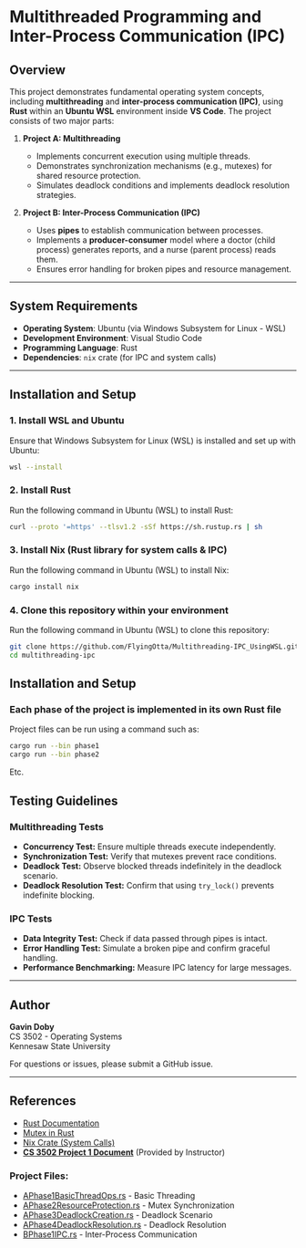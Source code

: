 # Multithreaded Programming and Inter-Process Communication (IPC)

## Overview
This project demonstrates fundamental operating system concepts, including **multithreading** and **inter-process communication (IPC)**, using **Rust** within an **Ubuntu WSL** environment inside **VS Code**. The project consists of two major parts:

1. **Project A: Multithreading**
   - Implements concurrent execution using multiple threads.
   - Demonstrates synchronization mechanisms (e.g., mutexes) for shared resource protection.
   - Simulates deadlock conditions and implements deadlock resolution strategies.

2. **Project B: Inter-Process Communication (IPC)**
   - Uses **pipes** to establish communication between processes.
   - Implements a **producer-consumer** model where a doctor (child process) generates reports, and a nurse (parent process) reads them.
   - Ensures error handling for broken pipes and resource management.

---

## System Requirements
- **Operating System**: Ubuntu (via Windows Subsystem for Linux - WSL)
- **Development Environment**: Visual Studio Code
- **Programming Language**: Rust
- **Dependencies**: `nix` crate (for IPC and system calls)

---

## Installation and Setup

### 1. Install WSL and Ubuntu
Ensure that Windows Subsystem for Linux (WSL) is installed and set up with Ubuntu:

```sh
wsl --install
```

### 2. Install Rust
Run the following command in Ubuntu (WSL) to install Rust:

```sh
curl --proto '=https' --tlsv1.2 -sSf https://sh.rustup.rs | sh
```

### 3. Install Nix (Rust library for system calls & IPC)
Run the following command in Ubuntu (WSL) to install Nix:

```sh
cargo install nix
```

### 4. Clone this repository within your environment
Run the following command in Ubuntu (WSL) to clone this repository:

```sh
git clone https://github.com/FlyingOtta/Multithreading-IPC_UsingWSL.git
cd multithreading-ipc
```

## Installation and Setup

### Each phase of the project is implemented in its own Rust file
Project files can be run using a command such as: 

```sh
cargo run --bin phase1
cargo run --bin phase2
```

Etc.

## Testing Guidelines

### Multithreading Tests
- **Concurrency Test:** Ensure multiple threads execute independently.
- **Synchronization Test:** Verify that mutexes prevent race conditions.
- **Deadlock Test:** Observe blocked threads indefinitely in the deadlock scenario.
- **Deadlock Resolution Test:** Confirm that using `try_lock()` prevents indefinite blocking.

### IPC Tests
- **Data Integrity Test:** Check if data passed through pipes is intact.
- **Error Handling Test:** Simulate a broken pipe and confirm graceful handling.
- **Performance Benchmarking:** Measure IPC latency for large messages.

---

## Author
**Gavin Doby**  
CS 3502 - Operating Systems  
Kennesaw State University  

For questions or issues, please submit a GitHub issue.

---

## References
- [Rust Documentation](https://doc.rust-lang.org/)
- [Mutex in Rust](https://doc.rust-lang.org/std/sync/struct.Mutex.html)
- [Nix Crate (System Calls)](https://docs.rs/nix)
- **[CS 3502 Project 1 Document](CS_3502_Project_1_Multi_Threaded_Programming.pdf)** (Provided by Instructor)


### Project Files:
- [APhase1BasicThreadOps.rs](APhase1BasicThreadOps.rs) - Basic Threading
- [APhase2ResourceProtection.rs](APhase2ResourceProtection.rs) - Mutex Synchronization
- [APhase3DeadlockCreation.rs](APhase3DeadlockCreation.rs) - Deadlock Scenario
- [APhase4DeadlockResolution.rs](APhase4DeadlockResolution.rs) - Deadlock Resolution
- [BPhase1IPC.rs](BPhase1IPC.rs) - Inter-Process Communication
